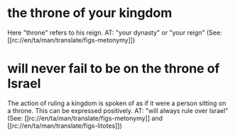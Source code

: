 # the throne of your kingdom

Here "throne" refers to his reign. AT: "your dynasty" or "your reign" (See: [[rc://en/ta/man/translate/figs-metonymy]])

# will never fail to be on the throne of Israel

The action of ruling a kingdom is spoken of as if it were a person sitting on a throne. This can be expressed positively. AT: "will always rule over Israel" (See: [[rc://en/ta/man/translate/figs-metonymy]] and [[rc://en/ta/man/translate/figs-litotes]])

